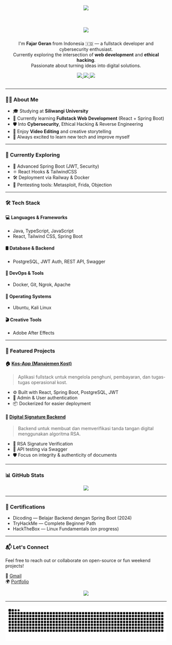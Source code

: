 <div align="center">
  <img height="150" src="https://media.giphy.com/media/v1.Y2lkPTc5MGI3NjExZ2d4ZmFvbmUxdmliNzJibnR6eDR1NGtrbGR5NThhZGtxeHFoNHZncSZlcD12MV9naWZzX3NlYXJjaCZjdD1n/mlBDoVLOGidEc/giphy.gif" />
</div>

<h1 align="center">
  <img src="https://readme-typing-svg.herokuapp.com?font=Fira+Code&size=30&duration=3000&pause=1000&color=FFFFFF&center=true&vCenter=true&width=500&lines=hey+there+👋;welcome+to+my+page+🌐🚀" />
</h1>

<p align="center">
  I'm <strong>Fajar Geran</strong> from Indonesia 🇮🇩 — a fullstack developer and cybersecurity enthusiast.<br>
  Currently exploring the intersection of <b>web development</b> and <b>ethical hacking</b>.<br>
  Passionate about turning ideas into digital solutions.
</p>

<div align="center">
  <a href="https://www.instagram.com/supra.y1/" target="_blank">
    <img src="https://img.shields.io/static/v1?message=Instagram&logo=instagram&label=&color=E4405F&logoColor=white&labelColor=&style=for-the-badge" height="25" />
  </a>
  <a href="https://www.linkedin.com/in/fajar-arifin-ab8645362/?locale=in_ID" target="_blank">
    <img src="https://img.shields.io/static/v1?message=LinkedIn&logo=linkedin&label=&color=0077B5&logoColor=white&labelColor=&style=for-the-badge" height="25" />
  </a>
  <a href="https://x.com/geran56033" target="_blank">
    <img src="https://img.shields.io/static/v1?message=Twitter&logo=twitter&label=&color=1DA1F2&logoColor=white&labelColor=&style=for-the-badge" height="25" />
  </a>
</div>

<br/>

---

### 👨‍💻 About Me

- 🎓 Studying at **Siliwangi University**
- 🔭 Currently learning **Fullstack Web Development** (React + Spring Boot)
- 🛡️ Into **Cybersecurity**, Ethical Hacking & Reverse Engineering
- 🎥 Enjoy **Video Editing** and creative storytelling
- 🌱 Always excited to learn new tech and improve myself

---

### 🧠 Currently Exploring

- 🧪 Advanced Spring Boot (JWT, Security)
- ⚛️ React Hooks & TailwindCSS
- 🛠️ Deployment via Railway & Docker
- 🐍 Pentesting tools: Metasploit, Frida, Objection

---

### 🛠️ Tech Stack

#### 💻 Languages & Frameworks
- Java, TypeScript, JavaScript
- React, Tailwind CSS, Spring Boot

#### 🛢️ Database & Backend
- PostgreSQL, JWT Auth, REST API, Swagger

#### 🔧 DevOps & Tools
- Docker, Git, Ngrok, Apache

#### 🐧 Operating Systems
- Ubuntu, Kali Linux

#### 🎬 Creative Tools
- Adobe After Effects

---

### 🚀 Featured Projects

#### 🏠 [Kos-App (Manajemen Kost)](https://github.com/grnlogic/manage-kost)
> Aplikasi fullstack untuk mengelola penghuni, pembayaran, dan tugas-tugas operasional kost.
- ⚙️ Built with React, Spring Boot, PostgreSQL, JWT
- 🔐 Admin & User authentication
- 📦 Dockerized for easier deployment

#### 🔐 [Digital Signature Backend](https://github.com/grnlogic/DigitalSignatureBackEnd)
> Backend untuk membuat dan memverifikasi tanda tangan digital menggunakan algoritma RSA.
- 📄 RSA Signature Verification
- 🧪 API testing via Swagger
- 🛡️ Focus on integrity & authenticity of documents

---

### 📊 GitHub Stats

<div align="center">
  <img src="https://streak-stats.demolab.com?user=grnlogic&locale=en&mode=daily&theme=dark&hide_border=false&border_radius=5&order=3" height="220" />
</div>

---

### 🏅 Certifications
- Dicoding — Belajar Backend dengan Spring Boot (2024)
- TryHackMe — Complete Beginner Path
- HackTheBox — Linux Fundamentals (on progress)

---

### 📬 Let's Connect

Feel free to reach out or collaborate on open-source or fun weekend projects!

📩 [Gmail](237006079@student.unsil.ac.id) <br/>
🌍 [Portfolio](https://grnlogic.github.io/portofolioPribadi/)

<div align="center">
  <img src="https://visitor-badge.laobi.icu/badge?page_id=grnlogic.grnlogic&" />
</div>

---

<img src="https://raw.githubusercontent.com/grnlogic/grnlogic/output/snake.svg" alt="Snake animation" />

